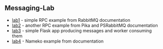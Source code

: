 ## Messaging-Lab

- [lab1](./lab1) - simple RPC example from RabbitMQ documentation
- [lab2](./lab2) - another RPC example from Pika and PSRabbitMQ documentation
- [lab3](./lab3) - simple Flask app producing messages and worker consuming them
- [lab4](./lab4) - Nameko example from documentation